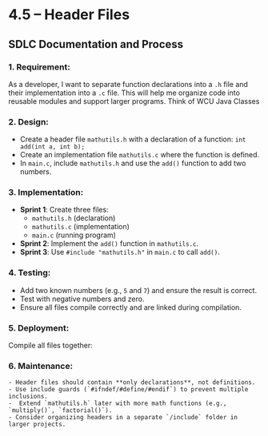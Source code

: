 # 4.5 – Header Files
## SDLC Documentation and Process

### 1. **Requirement:**
   As a developer, I want to separate function declarations into a `.h` file and their implementation into a `.c` file. This will help me organize code into reusable modules and support larger programs. 
   Think of WCU Java Classes

### 2. **Design:**
   - Create a header file `mathutils.h` with a declaration of a function: `int add(int a, int b);`
   - Create an implementation file `mathutils.c` where the function is defined.
   - In `main.c`, include `mathutils.h` and use the `add()` function to add two numbers.

### 3. **Implementation:**
   - **Sprint 1**: Create three files:
     - `mathutils.h` (declaration)
     - `mathutils.c` (implementation)
     - `main.c` (running program)
   - **Sprint 2**: Implement the `add()` function in `mathutils.c`.
   - **Sprint 3**: Use `#include "mathutils.h"` in `main.c` to call `add()`.

### 4. **Testing:**
   - Add two known numbers (e.g., `5` and `7`) and ensure the result is correct.
   - Test with negative numbers and zero.
   - Ensure all files compile correctly and are linked during compilation.

### 5. **Deployment:**
   Compile all files together:


### 6. **Maintenance:**
    - Header files should contain **only declarations**, not definitions.
    - Use include guards (`#ifndef/#define/#endif`) to prevent multiple inclusions.
    -  Extend `mathutils.h` later with more math functions (e.g., `multiply()`, `factorial()`).
    - Consider organizing headers in a separate `/include` folder in larger projects.